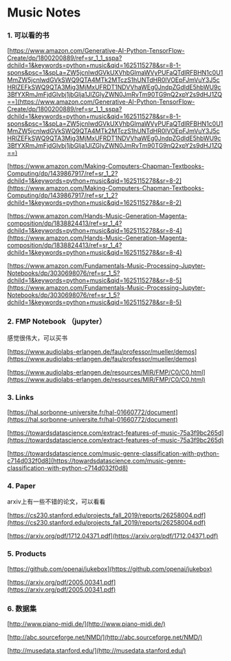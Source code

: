 # Music Notes

### 1. 可以看的书

[https://www.amazon.com/Generative-AI-Python-TensorFlow-Create/dp/1800200889/ref=sr_1_1_sspa?dchild=1&keywords=python+music&qid=1625115278&sr=8-1-spons&psc=1&spLa=ZW5jcnlwdGVkUXVhbGlmaWVyPUFaQTdIRFBHN1c0U1MmZW5jcnlwdGVkSWQ9QTA4MTk2MTczS1hUNTdHR0lVOEpFJmVuY3J5cHRlZEFkSWQ9QTA3Mjg3MjMxUFRDT1NDVVhaWEg0JndpZGdldE5hbWU9c3BfYXRmJmFjdGlvbj1jbGlja1JlZGlyZWN0JmRvTm90TG9nQ2xpY2s9dHJ1ZQ==](https://www.amazon.com/Generative-AI-Python-TensorFlow-Create/dp/1800200889/ref=sr_1_1_sspa?dchild=1&keywords=python+music&qid=1625115278&sr=8-1-spons&psc=1&spLa=ZW5jcnlwdGVkUXVhbGlmaWVyPUFaQTdIRFBHN1c0U1MmZW5jcnlwdGVkSWQ9QTA4MTk2MTczS1hUNTdHR0lVOEpFJmVuY3J5cHRlZEFkSWQ9QTA3Mjg3MjMxUFRDT1NDVVhaWEg0JndpZGdldE5hbWU9c3BfYXRmJmFjdGlvbj1jbGlja1JlZGlyZWN0JmRvTm90TG9nQ2xpY2s9dHJ1ZQ==)

[https://www.amazon.com/Making-Computers-Chapman-Textbooks-Computing/dp/1439867917/ref=sr_1_2?dchild=1&keywords=python+music&qid=1625115278&sr=8-2](https://www.amazon.com/Making-Computers-Chapman-Textbooks-Computing/dp/1439867917/ref=sr_1_2?dchild=1&keywords=python+music&qid=1625115278&sr=8-2)

[https://www.amazon.com/Hands-Music-Generation-Magenta-composition/dp/1838824413/ref=sr_1_4?dchild=1&keywords=python+music&qid=1625115278&sr=8-4](https://www.amazon.com/Hands-Music-Generation-Magenta-composition/dp/1838824413/ref=sr_1_4?dchild=1&keywords=python+music&qid=1625115278&sr=8-4)

[https://www.amazon.com/Fundamentals-Music-Processing-Jupyter-Notebooks/dp/3030698076/ref=sr_1_5?dchild=1&keywords=python+music&qid=1625115278&sr=8-5](https://www.amazon.com/Fundamentals-Music-Processing-Jupyter-Notebooks/dp/3030698076/ref=sr_1_5?dchild=1&keywords=python+music&qid=1625115278&sr=8-5)

### 2. FMP Notebook （jupyter）

感觉很伟大，可以买书

[https://www.audiolabs-erlangen.de/fau/professor/mueller/demos](https://www.audiolabs-erlangen.de/fau/professor/mueller/demos)

[https://www.audiolabs-erlangen.de/resources/MIR/FMP/C0/C0.html](https://www.audiolabs-erlangen.de/resources/MIR/FMP/C0/C0.html)

### 3. Links

[https://hal.sorbonne-universite.fr/hal-01660772/document](https://hal.sorbonne-universite.fr/hal-01660772/document)

[https://towardsdatascience.com/extract-features-of-music-75a3f9bc265d](https://towardsdatascience.com/extract-features-of-music-75a3f9bc265d)

[https://towardsdatascience.com/music-genre-classification-with-python-c714d032f0d8](https://towardsdatascience.com/music-genre-classification-with-python-c714d032f0d8)

### 4. Paper

arxiv上有一些不错的论文，可以看看

[https://cs230.stanford.edu/projects_fall_2019/reports/26258004.pdf](https://cs230.stanford.edu/projects_fall_2019/reports/26258004.pdf)

[https://arxiv.org/pdf/1712.04371.pdf](https://arxiv.org/pdf/1712.04371.pdf)

### 5. Products

[https://github.com/openai/jukebox](https://github.com/openai/jukebox)

[https://arxiv.org/pdf/2005.00341.pdf](https://arxiv.org/pdf/2005.00341.pdf)

### 6. 数据集

[http://www.piano-midi.de/](http://www.piano-midi.de/)

[http://abc.sourceforge.net/NMD/](http://abc.sourceforge.net/NMD/)

[http://musedata.stanford.edu/](http://musedata.stanford.edu/)


